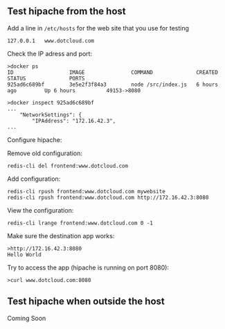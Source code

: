 
## Test hipache from the host

Add a line in `/etc/hosts` for the web site that you use for testing



```
127.0.0.1	www.dotcloud.com
```

Check the IP adress and port:

```
>docker ps
ID                  IMAGE               COMMAND              CREATED             STATUS              PORTS
925ad6c689bf        3e5e2f3f84a3        node /src/index.js   6 hours ago         Up 6 hours          49153->8080         

>docker inspect 925ad6c689bf
...
    "NetworkSettings": {
        "IPAddress": "172.16.42.3",
...
```


Configure hipache:

Remove old configuration:

```
redis-cli del frontend:www.dotcloud.com
```

Add configuration:

```
redis-cli rpush frontend:www.dotcloud.com mywebsite
redis-cli rpush frontend:www.dotcloud.com http://172.16.42.3:8080
```

View the configuration:

```
redis-cli lrange frontend:www.dotcloud.com 0 -1
```

Make sure the destination app works:

```
>http://172.16.42.3:8080
Hello World
```

Try to access the app (hipache is running on port 8080):

```
>curl www.dotcloud.com:8080
```


## Test hipache when outside the host

Coming Soon

